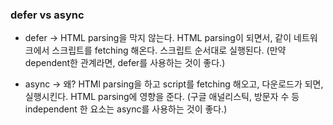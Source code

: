 ### defer vs async

- defer -> HTML parsing을 막지 않는다. HTML parsing이 되면서, 같이 네트워크에서 스크립트를 fetching 해온다. 스크립트 순서대로 실행된다. (만약 dependent한 관계라면, defer를 사용하는 것이 좋다.)

- async -> 왜? HTMl parsing을 하고 script를 fetching 해오고, 다운로드가 되면, 실행시킨다. HTML parsing에 영향을 준다. (구글 애널리스틱, 방문자 수 등 independent 한 요소는 async를 사용하는 것이 좋다.)
